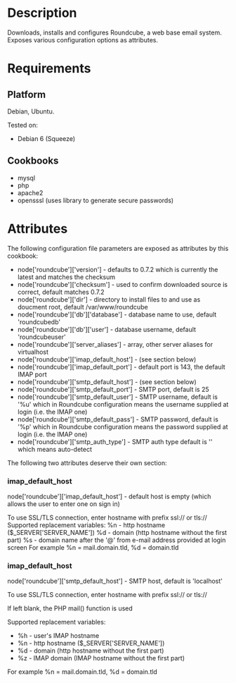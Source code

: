 
Description
===========

Downloads, installs and configures Roundcube, a web base email system. Exposes various configuration options as attributes.

Requirements
============

Platform
--------

Debian, Ubuntu.

Tested on: 

- Debian 6 (Squeeze)

Cookbooks
---------

- mysql
- php
- apache2
- opensssl (uses library to generate secure passwords)

Attributes
==========

The following configuration file parameters are exposed as attributes by this cookbook: 

- node['roundcube']['version'] - defaults to 0.7.2 which is currently the latest and matches the checksum
- node['roundcube']['checksum'] - used to confirm downloaded source is correct, default matches 0.7.2
- node['roundcube']['dir'] - directory to install files to and use as doucment root, default /var/www/roundcube
- node['roundcube']['db']['database'] - database name to use, default 'roundcubedb'
- node['roundcube']['db']['user'] - database username, default 'roundcubeuser'
- node['roundcube']['server_aliases'] - array, other server aliases for virtualhost
- node['roundcube']['imap_default_host'] - (see section below)
- node['roundcube']['imap_default_port'] - default port is 143, the default IMAP port
- node['roundcube']['smtp_default_host'] - (see section below)
- node['roundcube']['smtp_default_port'] - SMTP port, default is 25
- node['roundcube']['smtp_default_user'] - SMTP username, default is '%u' which in Roundcube configuration means the username supplied at login (i.e. the IMAP one)
- node['roundcube']['smtp_default_pass'] - SMTP password, default is '%p' which in Roundcube configuration means the password supplied at login (i.e. the IMAP one)
- node['roundcube']['smtp_auth_type'] - SMTP auth type default is '' which means auto-detect 

The following two attributes deserve their own section:

### imap_default_host

node['roundcube']['imap_default_host'] - default host is empty (which allows the user to enter one on sign in)

To use SSL/TLS connection, enter hostname with prefix ssl:// or tls://
Supported replacement variables:
 %n - http hostname ($_SERVER['SERVER_NAME'])
 %d - domain (http hostname without the first part)
 %s - domain name after the '@' from e-mail address provided at login screen
 For example %n = mail.domain.tld, %d = domain.tld

### imap_default_host

node['roundcube']['smtp_default_host'] - SMTP host, default is 'localhost'

To use SSL/TLS connection, enter hostname with prefix ssl:// or tls://

If left blank, the PHP mail() function is used

Supported replacement variables:
- %h - user's IMAP hostname
- %n - http hostname ($_SERVER['SERVER_NAME'])
- %d - domain (http hostname without the first part)
- %z - IMAP domain (IMAP hostname without the first part)

For example %n = mail.domain.tld, %d = domain.tld